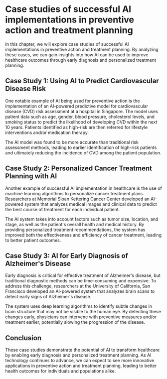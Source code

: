 Case studies of successful AI implementations in preventive action and treatment planning
==================================================================================================================================================================

In this chapter, we will explore case studies of successful AI implementations in preventive action and treatment planning. By analyzing these cases, we can gain insights into how AI can be used to improve healthcare outcomes through early diagnosis and personalized treatment planning.

Case Study 1: Using AI to Predict Cardiovascular Disease Risk
-------------------------------------------------------------

One notable example of AI being used for preventive action is the implementation of an AI-powered predictive model for cardiovascular disease (CVD) risk assessment at a hospital in Singapore. The model uses patient data such as age, gender, blood pressure, cholesterol levels, and smoking status to predict the likelihood of developing CVD within the next 10 years. Patients identified as high-risk are then referred for lifestyle interventions and/or medication therapy.

The AI model was found to be more accurate than traditional risk assessment methods, leading to earlier identification of high-risk patients and ultimately reducing the incidence of CVD among the patient population.

Case Study 2: Personalized Cancer Treatment Planning with AI
------------------------------------------------------------

Another example of successful AI implementation in healthcare is the use of machine learning algorithms to personalize cancer treatment plans. Researchers at Memorial Sloan Kettering Cancer Center developed an AI-powered system that analyzes medical images and clinical data to predict the best course of treatment for each individual patient.

The AI system takes into account factors such as tumor size, location, and stage, as well as the patient's overall health and medical history. By providing personalized treatment recommendations, the system has improved both the effectiveness and efficiency of cancer treatment, leading to better patient outcomes.

Case Study 3: AI for Early Diagnosis of Alzheimer's Disease
-----------------------------------------------------------

Early diagnosis is critical for effective treatment of Alzheimer's disease, but traditional diagnostic methods can be time-consuming and expensive. To address this challenge, researchers at the University of California, San Francisco developed an AI-powered system that analyzes brain scans to detect early signs of Alzheimer's disease.

The system uses deep learning algorithms to identify subtle changes in brain structure that may not be visible to the human eye. By detecting these changes early, physicians can intervene with preventive measures and/or treatment earlier, potentially slowing the progression of the disease.

Conclusion
----------

These case studies demonstrate the potential of AI to transform healthcare by enabling early diagnosis and personalized treatment planning. As AI technology continues to advance, we can expect to see more innovative applications in preventive action and treatment planning, leading to better health outcomes for individuals and populations alike.
